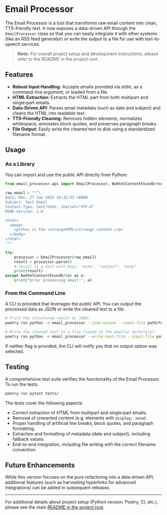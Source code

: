 # Email Processor

The Email Processor is a tool that transforms raw email content into clean, TTS-friendly text. It now exposes a data-driven API through the `EmailProcessor` class so that you can easily integrate it with other systems (like an RSS feed generator) or write the output to a file for use with text-to-speech services.

> **Note:** For overall project setup and development instructions, please refer to the README in the project root.

## Features

- **Robust Input Handling:** Accepts emails provided via stdin, as a command-line argument, or loaded from a file.
- **HTML Extraction:** Extracts the HTML part from both multipart and single‑part emails.
- **Data‑Driven API:** Parses email metadata (such as date and subject) and cleans the HTML into readable text.
- **TTS-Friendly Cleaning:** Removes hidden elements, normalizes whitespace, annotates block quotes, and preserves paragraph breaks.
- **File Output:** Easily write the cleaned text to disk using a standardized filename format.

## Usage

### As a Library

You can import and use the public API directly from Python:

```python
from email_processor.api import EmailProcessor, NoHtmlContentFoundError

raw_email = """\
Date: Mon, 27 Jan 2025 19:32:33 +0000
Subject: Test Email
Content-Type: text/html; charset="UTF-8"
MIME-Version: 1.0

<html>
  <body>
    <p>This is the <strong>HTML</strong> content.</p>
  </body>
</html>
"""

try:
    processor = EmailProcessor(raw_email)
    result = processor.parse()
    # result is a dict with keys: "date", "subject", "body"
    print(result)
except NoHtmlContentFoundError as e:
    print("Error processing email:", e)
```

### From the Command Line

A CLI is provided that leverages the public API. You can output the processed data as JSON or write the cleaned text to a file.

```bash
# Print the structured result as JSON:
poetry run python -m email_processor --json-output --input-file path/to/raw_email.txt

# Write the cleaned text to a file (saved in the emails/ directory):
poetry run python -m email_processor --write-text-file --input-file path/to/raw_email.txt
```

If neither flag is provided, the CLI will notify you that no output option was selected.

## Testing

A comprehensive test suite verifies the functionality of the Email Processor. To run the tests:

```bash
poetry run pytest tests/
```

The tests cover the following aspects:
- Correct extraction of HTML from multipart and single‑part emails.
- Removal of unwanted content (e.g. elements with `display: none`).
- Proper handling of artificial line breaks, block quotes, and paragraph formatting.
- Extraction and formatting of metadata (date and subject), including fallback values.
- End-to-end integration, including file writing with the correct filename convention.

## Future Enhancements

While this version focuses on the pure refactoring into a data‑driven API, additional features (such as harvesting hyperlinks for advanced integrations) can be added in subsequent releases.

---

For additional details about project setup (Python version, Poetry, CI, etc.), please see the main [README in the project root](../README.md).
